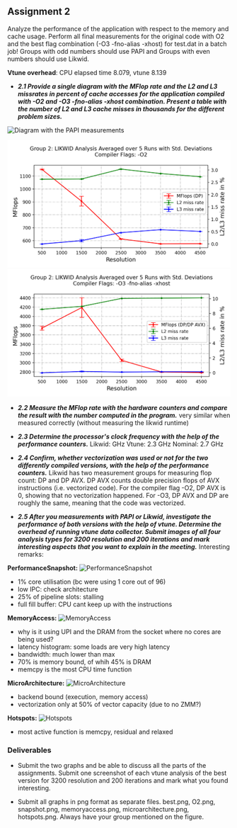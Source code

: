 ## Assignment 2

Analyze the performance of the application with respect to the memory and cache usage. Perform all final measurements for the original code with O2 and the best flag combination (-O3 -fno-alias -xhost) for test.dat in a batch job! Groups with odd numbers should use PAPI and Groups with even numbers should use Likwid.

**Vtune overhead**: CPU elapsed time 8.079, vtune 8.139

- ***2.1 Provide a single diagram with the MFlop rate and the L2 and L3 missrates in percent of cache accesses for the application compiled with -O2 and -O3 -fno-alias -xhost combination. Present a table with the number of L2 and L3 cache misses in thousands for the different problem sizes.***

![Diagram with the PAPI measurements](Diagram_with_the_PAPI_measurements.png)

![Graph O2](./plots/O2.png)
![Graph O3](./plots/best.png)

- ***2.2 Measure the MFlop rate with the hardware counters and compare the result with the number computed in the program.***
very similar when measured correctly (without measuring the likwid runtime)

- ***2.3 Determine the processor's clock frequency with the help of the performance counters.***
Likwid:  GHz
Vtune: 2.3 GHz
Nominal: 2.7 GHz

- ***2.4 Confirm, whether vectorization was used or not for the two differently compiled versions, with the help of the performance counters.***
Likwid has two measurement groups for measuring flop count: DP and DP AVX. DP AVX counts double precision flops of AVX instructions (i.e. vectorized code). For the compiler flag -O2, DP AVX is 0, showing that no vectorization happened. For -O3, DP AVX and DP are roughly the same, meaning that the code was vectorized.

- ***2.5 After you measurements with PAPI or Likwid, investigate the performance of both versions with the help of vtune. Determine the overhead of running vtune data collector. Submit images of all four analysis types for 3200 resolution and 200 iterations and mark interesting aspects that you want to explain in the meeting.***
Interesting remarks:

**PerformanceSnapshot:**
![PerformanceSnapshot](/vtune/snapshot.png)
- 1% core utilisation (bc were using 1 core out of 96)
- low IPC: check architecture
- 25% of pipeline slots: stalling
- full fill buffer: CPU cant keep up with the instructions

**MemoryAccess:**
![MemoryAccess](/vtune/memoryaccess.png)
- why is it using UPI and the DRAM from the socket where no cores are being used?
- latency histogram: some loads are very high latency
- bandwidth: much lower than max
- 70% is memory bound, of whih 45% is DRAM
- memcpy is the most CPU time function

**MicroArchitecture:**
![MicroArchitecture](/vtune/microarchitecture.png)
- backend bound (execution, memory access)
- vectorization only at 50% of vector capacity (due to no ZMM?)

**Hotspots:**
![Hotspots](/vtune/hotspots.jpeg)
- most active function is memcpy, residual and relaxed

### Deliverables
- Submit the two graphs and be able to discuss all the parts of the assignments. Submit one screenshot of each vtune analysis of the best version for 3200 resolution and 200 iterations and mark what you found interesting. 

- Submit all graphs in png format as separate files. best.png, O2.png, snapshot.png, memoryaccess.png, microarchitecture.png, hotspots.png. Always have your group mentioned on the figure. 
